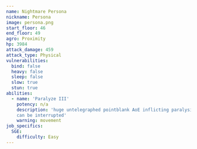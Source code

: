 ```yaml
---
name: Nightmare Persona
nickname: Persona
image: persona.png
start_floor: 46
end_floor: 49
agro: Proximity
hp: 3984
attack_damage: 459
attack_type: Physical
vulnerabilities:
  bind: false
  heavy: false
  sleep: false
  slow: true
  stun: true
abilities:
  - name: 'Paralyze III'
    potency: n/a
    description: 'huge untelegraphed pointblank AoE inflicting paralysis (15s);
    can be interrupted'
    warning: movement
job_specifics:
  SGE:
    difficulty: Easy
---
```

